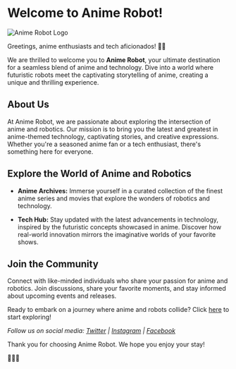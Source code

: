 # Welcome to Anime Robot!

![Anime Robot Logo](https://emojipedia.org/microsoft-teams/15.0/robot)

Greetings, anime enthusiasts and tech aficionados! 🤖🌟

We are thrilled to welcome you to **Anime Robot**, your ultimate destination for a seamless blend of anime and technology. Dive into a world where futuristic robots meet the captivating storytelling of anime, creating a unique and thrilling experience.

## About Us

At Anime Robot, we are passionate about exploring the intersection of anime and robotics. Our mission is to bring you the latest and greatest in anime-themed technology, captivating stories, and creative expressions. Whether you're a seasoned anime fan or a tech enthusiast, there's something here for everyone.

## Explore the World of Anime and Robotics

- **Anime Archives:** Immerse yourself in a curated collection of the finest anime series and movies that explore the wonders of robotics and technology.

- **Tech Hub:** Stay updated with the latest advancements in technology, inspired by the futuristic concepts showcased in anime. Discover how real-world innovation mirrors the imaginative worlds of your favorite shows.

## Join the Community

Connect with like-minded individuals who share your passion for anime and robotics. Join discussions, share your favorite moments, and stay informed about upcoming events and releases.

Ready to embark on a journey where anime and robots collide? Click [here](#) to start exploring!

*Follow us on social media: [Twitter](#) | [Instagram](#) | [Facebook](#)*

Thank you for choosing Anime Robot. We hope you enjoy your stay!

🚀🤖✨
